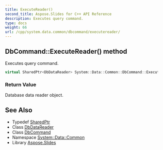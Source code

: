 ```yaml
---
title: ExecuteReader()
second_title: Aspose.Slides for C++ API Reference
description: Executes query command.
type: docs
weight: 66
url: /cpp/system.data.common/dbcommand/executereader/
---
```

## DbCommand::ExecuteReader() method


Executes query command.

```cpp
virtual SharedPtr<DbDataReader> System::Data::Common::DbCommand::ExecuteReader()
```


### Return Value

Database data reader object.

## See Also

* Typedef [SharedPtr](../../system/sharedptr/)
* Class [DbDataReader](../dbdatareader/)
* Class [DbCommand](./)
* Namespace [System::Data::Common](../)
* Library [Aspose.Slides](../../)